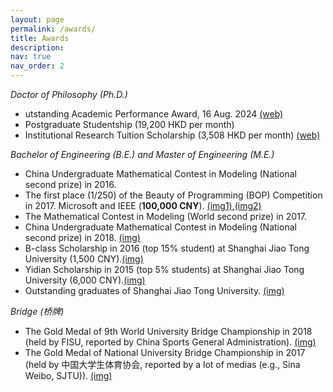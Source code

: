 ```yaml
---
layout: page
permalink: /awards/
title: Awards
description:
nav: true
nav_order: 2
---
```

*Doctor of Philosophy (Ph.D.)*
- utstanding Academic Performance Award, 16 Aug. 2024 [(web)](https://scholars.cityu.edu.hk/en/persons/xiaoyuan-zhang(6672c5c3-987f-4d60-9a38-e0ce376b9803)/prizes.html)
- Postgraduate Studentship (19,200 HKD per month)
- Institutional Research Tuition Scholarship (3,508 HKD per month) [(web)](https://scholars.cityu.edu.hk/en/prizes/institutional-research-tuition-scholarship(0d4d6e37-227e-4ead-a389-17b573efeb97).html)

*Bachelor of Engineering (B.E.) and Master of Engineering (M.E.)*
- China Undergraduate Mathematical Contest in Modeling (National second prize) in 2016.
- The first place (1/250) of the Beauty of Programming (BOP) Competition in 2017. Microsoft and IEEE (**100,000 CNY**). [(img1)](https://xzhang2523.github.io/assets/img/Certificate/program/14.jpg),[(img2)](https://xzhang2523.github.io/assets/img/Certificate/program/15.jpg) 
- The Mathematical Contest in Modeling (World second prize) in 2017.
- China Undergraduate Mathematical Contest in Modeling (National second prize) in 2018. [(img)](https://xzhang2523.github.io/assets/img/Certificate/modelling/18.jpg)
- B-class Scholarship in 2016 (top 15% student) at Shanghai Jiao Tong University (1,500 CNY).[(img)](https://xzhang2523.github.io/assets/img/Certificate/school/11.jpg)
- Yidian Scholarship in 2015  (top 5% students) at Shanghai Jiao Tong University (6,000 CNY).[(img)](https://xzhang2523.github.io/assets/img/Certificate/school/10.jpg)
- Outstanding graduates of Shanghai Jiao Tong University. [(img)](https://xzhang2523.github.io/assets/img/Certificate/school/12.jpg)

*Bridge (桥牌)*
- The Gold Medal of 9th World University Bridge Championship in 2018 (held by FISU, reported by China Sports General Administration). [(img)](https://xzhang2523.github.io/assets/img/Certificate/bridge/8.jpg)
- The Gold Medal of National University Bridge Championship in 2017 (held by 中国大学生体育协会, reported by a lot of medias (e.g., Sina Weibo, SJTU)). [(img)](https://xzhang2523.github.io/assets/img/Certificate/bridge/6.jpg)